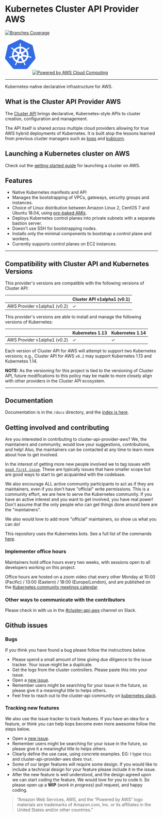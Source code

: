 # Kubernetes Cluster API Provider AWS

[![Branches Coverage](https://s3-us-west-2.amazonaws.com/devblockjenkins/keeper/master/lastest/badge-branches.svg)](https://goreportcard.com/report/sigs.k8s.io/cluster-api-provider-aws)

<img src="https://github.com/kubernetes/kubernetes/raw/master/logo/logo.png"  width="100"><a href="https://aws.amazon.com/opensource/"><img hspace="90px" src="https://d0.awsstatic.com/logos/powered-by-aws.png" alt="Powered by AWS Cloud Computing"></a>

------

Kubernetes-native declarative infrastructure for AWS.

## What is the Cluster API Provider AWS

The [Cluster API][cluster_api] brings
declarative, Kubernetes-style APIs to cluster creation, configuration and
management.

The API itself is shared across multiple cloud providers allowing for true AWS
hybrid deployments of Kubernetes. It is built atop the lessons learned from
previous cluster managers such as [kops][kops] and
[kubicorn][kubicorn].

## Launching a Kubernetes cluster on AWS

Check out the [getting started guide](docs/getting-started.md) for launching a
cluster on AWS.

## Features

- Native Kubernetes manifests and API
- Manages the bootstrapping of VPCs, gateways, security groups and instances.
- Choice of Linux distribution between Amazon Linux 2, CentOS 7 and Ubuntu 18.04,
  using [pre-baked AMIs](docs/amis.md).
- Deploys Kubernetes control planes into private subnets with a separate
  bastion server.
- Doesn't use SSH for bootstrapping nodes.
- Installs only the minimal components to bootstrap a control plane and workers.
- Currently supports control planes on EC2 instances.

------

## Compatibility with Cluster API and Kubernetes Versions

This provider's versions are compatible with the following versions of Cluster API:

||Cluster API v1alpha1 (v0.1)|
|-|-|
|AWS Provider v1alpha1 (v0.2)|✓|

This provider's versions are able to install and manage the following versions of Kubernetes:

||Kubernetes 1.13|Kubernetes 1.14|
|-|-|-|
|AWS Provider v1alpha1 (v0.2)|✓|✓|

Each version of Cluster API for AWS will attempt to support two Kubernetes versions; e.g., Cluster API for AWS `v0.2`
may support Kubernetes 1.13 and Kubernetes 1.14.

**NOTE:** As the versioning for this project is tied to the versioning of Cluster API, future modifications to this
policy may be made to more closely align with other providers in the Cluster API ecosystem.

------

## Documentation

Documentation is in the `/docs` directory, and the [index is here](docs/README.md).

## Getting involved and contributing

Are you interested in contributing to cluster-api-provider-aws? We, the
maintainers and community, would love your suggestions, contributions, and help!
Also, the maintainers can be contacted at any time to learn more about how to get
involved.

In the interest of getting more new people involved we to tag issues with
[`good first issue`][good_first_issue].
These are typically issues that have smaller scope but are good ways to start
to get acquainted with the codebase.

We also encourage ALL active community participants to act as if they are
maintainers, even if you don't have "official" write permissions. This is a
community effort, we are here to serve the Kubernetes community. If you have an
active interest and you want to get involved, you have real power! Don't assume
that the only people who can get things done around here are the "maintainers".

We also would love to add more "official" maintainers, so show us what you can
do!

This repository uses the Kubernetes bots.  See a full list of the commands [here][prow].

### Implementer office hours

Maintainers hold office hours every two weeks, with sessions open to all
developers working on this project.

Office hours are hosted on a zoom video chat every other Monday
at 10:00 (Pacific) / 13:00 (Eastern) / 18:00 (Europe/London),
and are published on the [Kubernetes community meetings calendar][gcal].

### Other ways to communicate with the contributors

Please check in with us in the [#cluster-api-aws][slack] channel on Slack.

## Github issues

### Bugs

If you think you have found a bug please follow the instructions below.

- Please spend a small amount of time giving due diligence to the issue tracker. Your issue might be a duplicate.
- Get the logs from the cluster controllers. Please paste this into your issue.
- Open a [new issue][new_issue].
- Remember users might be searching for your issue in the future, so please give it a meaningful title to helps others.
- Feel free to reach out to the cluster-api community on [kubernetes slack][slack_info].

### Tracking new features

We also use the issue tracker to track features. If you have an idea for a feature, or think you can help kops become even more awesome follow the steps below.

- Open a [new issue][new_issue].
- Remember users might be searching for your issue in the future, so please
  give it a meaningful title to helps others.
- Clearly define the use case, using concrete examples. EG: I type `this` and
  cluster-api-provider-aws does `that`.
- Some of our larger features will require some design. If you would like to
  include a technical design for your feature please include it in the issue.
- After the new feature is well understood, and the design agreed upon we can
  start coding the feature. We would love for you to code it. So please open
  up a **WIP** *(work in progress)* pull request, and happy coding.

>“Amazon Web Services, AWS, and the “Powered by AWS” logo materials are
trademarks of Amazon.com, Inc. or its affiliates in the United States
and/or other countries."

<!-- References -->

[slack]: https://kubernetes.slack.com/messages/CD6U2V71N
[good_first_issue]: https://github.com/kubernetes-sigs/cluster-api-provider-aws/issues?q=is%3Aissue+is%3Aopen+sort%3Aupdated-desc+label%3A%22good+first+issue%22
[gcal]: https://calendar.google.com/calendar/embed?src=cgnt364vd8s86hr2phapfjc6uk%40group.calendar.google.com
[prow]:
https://github.com/kubernetes/test-infra/blob/master/commands.md
[new_issue]: https://github.com/kubernetes-sigs/cluster-api-provider-aws/issues/new
[slack_info]: https://github.com/kubernetes/community/blob/master/communication.md#social-media
[cluster_api]: https://github.com/kubernetes-sigs/cluster-api
[kops]: https://github.com/kubernetes/kops
[kubicorn]: http://kubicorn.io/
